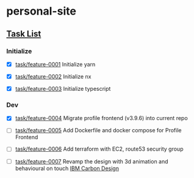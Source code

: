 # personal-site

## [Task List](https://github.com/wtfauonabt/personal-site/tree/task/list)

### Initialize

- [x] [task/feature-0001](https://github.com/wtfauonabt/personal-site/tree/task/feature-0001) Initialize yarn

- [x] [task/feature-0002](https://github.com/wtfauonabt/personal-site/tree/task/feature-0002) Initialize nx

- [x] [task/feature-0003](https://github.com/wtfauonabt/personal-site/tree/task/feature-0003) Initialize typescript

### Dev

- [x] [task/feature-0004](https://github.com/wtfauonabt/personal-site/tree/task/feature-0004) Migrate profile frontend (v3.9.6) into current repo

- [ ] [task/feature-0005](https://github.com/wtfauonabt/personal-site/tree/task/feature-0005) Add Dockerfile and docker compose for Profile Frontend

- [ ] [task/feature-0006](https://github.com/wtfauonabt/personal-site/tree/task/feature-0006) Add terraform with EC2, route53 security group

- [ ] [task/feature-0007](https://github.com/wtfauonabt/personal-site/tree/task/feature-0007) Revamp the design with 3d animation and behavioural on touch [IBM Carbon Design](https://carbondesignsystem.com/developing/frameworks/angular/)